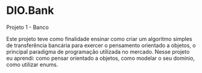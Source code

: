 # DIO.Bank
Projeto 1 - Banco

Este projeto teve como finalidade ensinar como criar um algoritmo simples de transferência bancária para exercer o pensamento orientado a objetos, o principal paradigma de programação utilizada no mercado. Nesse projeto eu aprendi: como pensar orientado a objetos, como modelar o seu domínio, como utilizar enums.
